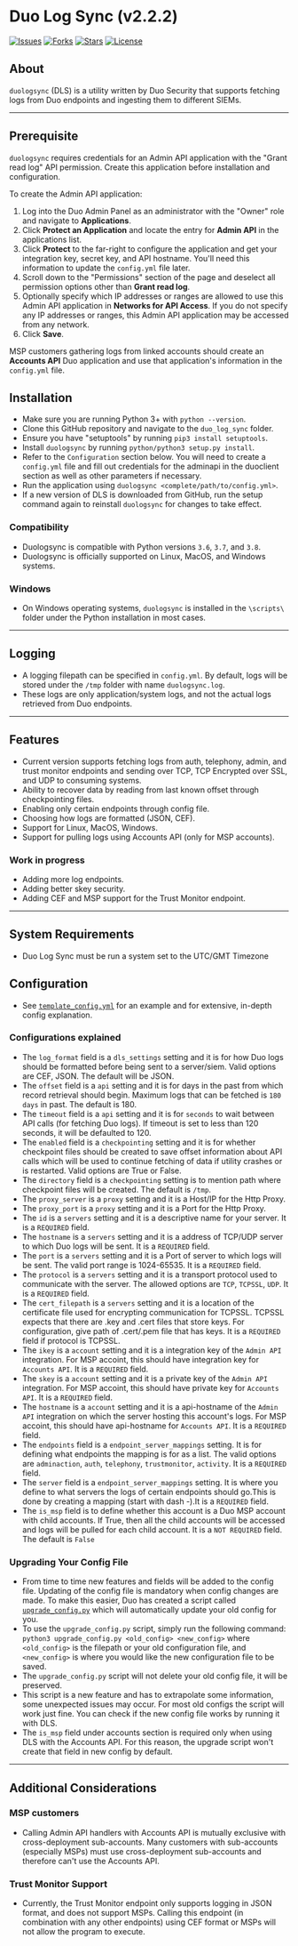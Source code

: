 Duo Log Sync (v2.2.2)
===================

[![Issues](https://img.shields.io/github/issues/duosecurity/duo_log_sync)](https://github.com/duosecurity/duo_log_sync/issues)
[![Forks](https://img.shields.io/github/forks/duosecurity/duo_log_sync)](https://github.com/duosecurity/duo_log_sync/network/members)
[![Stars](https://img.shields.io/github/stars/duosecurity/duo_log_sync)](https://github.com/duosecurity/duo_log_sync/stargazers)
[![License](https://img.shields.io/badge/License-View%20License-orange)](./LICENSE)

## About
`duologsync` (DLS) is a utility written by Duo Security that supports fetching logs from Duo endpoints and ingesting them to different SIEMs.

---
## Prerequisite

`duologsync` requires credentials for an Admin API application with the "Grant read log" API permission. Create this application before installation and configuration.

To create the Admin API application:

1. Log into the Duo Admin Panel as an administrator with the "Owner" role and navigate to **Applications**.
2. Click **Protect an Application** and locate the entry for **Admin API** in the applications list.
3. Click **Protect** to the far-right to configure the application and get your integration key, secret key, and API hostname. You'll need this information to update the `config.yml` file later.
4. Scroll down to the "Permissions" section of the page and deselect all permission options other than **Grant read log**.
5. Optionally specify which IP addresses or ranges are allowed to use this Admin API application in **Networks for API Access**. If you do not specify any IP addresses or ranges, this Admin API application may be accessed from any network.
6. Click **Save**.

MSP customers gathering logs from linked accounts should create an **Accounts API** Duo application and use that application's information in the `config.yml` file.

## Installation

- Make sure you are running Python 3+ with `python --version`.
- Clone this GitHub repository and navigate to the `duo_log_sync` folder.
- Ensure you have "setuptools" by running `pip3 install setuptools`.
- Install `duologsync` by running `python/python3 setup.py install`. 
- Refer to the `Configuration` section below. You will need to create a `config.yml` file and fill out credentials for the adminapi in the duoclient section as well as other parameters if necessary.
- Run the application using `duologsync <complete/path/to/config.yml>`.
- If a new version of DLS is downloaded from GitHub, run the setup command again to reinstall `duologsync` for changes to take effect.

### Compatibility

- Duologsync is compatible with Python versions `3.6`, `3.7`, and `3.8`.
- Duologsync is officially supported on Linux, MacOS, and Windows systems.

### Windows
- On Windows operating systems, `duologsync` is installed in the `\scripts\` folder under the Python installation in most cases.
---

## Logging
- A logging filepath can be specified in `config.yml`. By default, logs will be stored under the `/tmp` folder with name `duologsync.log`.
- These logs are only application/system logs, and not the actual logs retrieved from Duo endpoints.

---

## Features

- Current version supports fetching logs from auth, telephony, admin, and trust monitor endpoints and sending over TCP, TCP Encrypted over SSL, and UDP to consuming systems.
- Ability to recover data by reading from last known offset through checkpointing files.
- Enabling only certain endpoints through config file.
- Choosing how logs are formatted (JSON, CEF).
- Support for Linux, MacOS, Windows.
- Support for pulling logs using Accounts API (only for MSP accounts).

### Work in progress

- Adding more log endpoints.
- Adding better skey security.
- Adding CEF and MSP support for the Trust Monitor endpoint.

---

## System Requirements

- Duo Log Sync must be run a system set to the UTC/GMT Timezone

## Configuration

- See [`template_config.yml`](./template_config.yml) for an example and for extensive, in-depth config explanation.

### Configurations explained
- The `log_format` field is a `dls_settings` setting and it is for how Duo logs should be formatted before being sent to a server/siem. Valid options are CEF, JSON. The default will be JSON.
- The `offset` field is a `api` setting and it is for days in the past from which record retrieval should begin. Maximum logs that can be fetched is `180 days` in past. The default is 180.
- The `timeout` field is a `api` setting and it is for `seconds` to wait between API calls (for fetching Duo logs). If timeout is set to less than 120 seconds, it will be defaulted to 120.
- The `enabled` field is a `checkpointing` setting and it is for whether checkpoint files should be created to save offset information about API calls which will be used to continue fetching of data if utility crashes or is restarted. Valid options are True or False.
- The `directory` field is a `checkpointing` setting is to mention path where checkpoint files will be created. The default is `/tmp`.
- The `proxy_server` is a `proxy` setting and it is a Host/IP for the Http Proxy.
- The `proxy_port` is a `proxy` setting and it is a Port for the Http Proxy.
- The `id` is a `servers` setting and it is a descriptive name for your server. It is a `REQUIRED` field.
- The `hostname` is a `servers` setting and it is a address of TCP/UDP server to which Duo logs will be sent. It is a `REQUIRED` field.
- The `port` is a `servers` setting and it is a Port of server to which logs will be sent. The valid port range is 1024-65535. It is a `REQUIRED` field.
- The `protocol` is a `servers` setting and it is a transport protocol used to communicate with the server. The allowed options are `TCP`, `TCPSSL`, `UDP`. It is a `REQUIRED` field.
- The `cert_filepath` is a `servers` setting and it is a location of the certificate file used for encrypting communication for TCPSSL. TCPSSL expects that there are .key and .cert files that store keys. For configuration, give path of .cert/.pem file that has keys. It is a `REQUIRED` field if protocol is TCPSSL.
- The `ikey` is a `account` setting and it is a integration key of the `Admin API` integration. For MSP accoint, this should have integration key for `Accounts API`. It is a `REQUIRED` field.
- The `skey` is a `account` setting and it is a private key of the `Admin API` integration. For MSP accoint, this should have private key for `Accounts API`. It is a `REQUIRED` field.
- The `hostname` is a `account` setting and it is a api-hostname of the `Admin API` integration on which the server hosting this account's logs. For MSP accoint, this should have api-hostname for `Accounts API`. It is a `REQUIRED` field.
- The `endpoints` field is a `endpoint_server_mappings` setting. It is for defining what endpoints the mapping is for as a list. The valid options are `adminaction`, `auth`, `telephony`, `trustmonitor`, `activity`. It is a `REQUIRED` field.
- The `server` field is a `endpoint_server_mappings` setting. It is where you define to what servers the logs of certain endpoints should go.This is done by creating a mapping (start with dash -).It is a `REQUIRED` field.
- The `is_msp` field is to define whether this account is a Duo MSP account with child accounts. If True, then all the child accounts will be accessed and logs will be pulled for each child account. It is a `NOT REQUIRED` field. The default is `False`

### Upgrading Your Config File
- From time to time new features and fields will be added to the config file. Updating of the config file is mandatory when config changes are made. To make this easier, Duo has created a script called [`upgrade_config.py`](./upgrade_config.py) which will automatically update your old config for you.
- To use the `upgrade_config.py` script, simply run the following command: `python3 upgrade_config.py <old_config> <new_config>` where `<old_config>` is the filepath or your old configuration file, and `<new_config>` is where you would like the new configuration file to be saved.
- The `upgrade_config.py` script will not delete your old config file, it will be preserved.
- This script is a new feature and has to extrapolate some information, some unexpected issues may occur. For most old configs the script will work just fine. You can check if the new config file works by running it with DLS.
- The `is_msp` field under accounts section is required only when using DLS with the Accounts API. For this reason, the upgrade script won't create that field in new config by default.

---

## Additional Considerations

### MSP customers

- Calling Admin API handlers with Accounts API is mutually exclusive with cross-deployment sub-accounts. Many customers with sub-accounts (especially MSPs) must use cross-deployment sub-accounts and therefore can't use the Accounts API. 

### Trust Monitor Support
- Currently, the Trust Monitor endpoint only supports logging in JSON format, and does not support MSPs. Calling this endpoint (in combination with any other endpoints) using CEF format or MSPs will not allow the program to execute.
